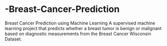 # -Breast-Cancer-Prediction
Breast Cancer Prediction using Machine Learning A supervised machine learning project that predicts whether a breast tumor is benign or malignant based on diagnostic measurements from the Breast Cancer Wisconsin Dataset.  
